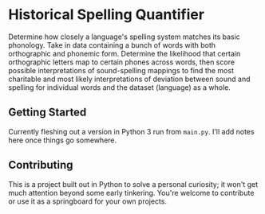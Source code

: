 # Historical Spelling Quantifier

Determine how closely a language's spelling system matches its basic phonology. Take in data containing a bunch of words with both orthographic and phonemic form. Determine the likelihood that certain orthographic letters map to certain phones across words, then score possible interpretations of sound-spelling mappings to find the most charitable and most likely interpretations of deviation between sound and spelling for individual words and the dataset (language) as a whole.

## Getting Started

Currently fleshing out a version in Python 3 run from `main.py`. I'll add notes here once things go somewhere.

## Contributing

This is a project built out in Python to solve a personal curiosity; it won't get much attention beyond some early tinkering. You're welcome to contribute or use it as a springboard for your own projects.
